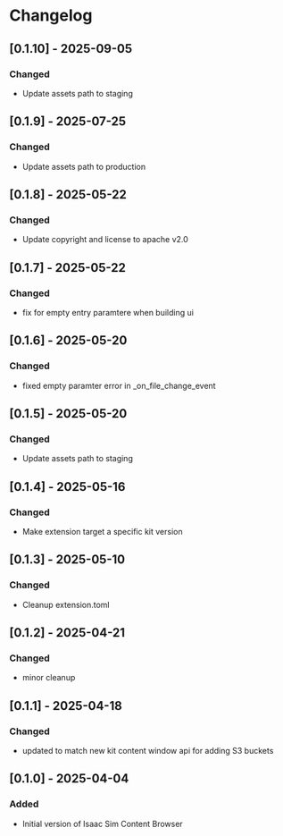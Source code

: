 # Changelog

## [0.1.10] - 2025-09-05
### Changed
- Update assets path to staging

## [0.1.9] - 2025-07-25
### Changed
- Update assets path to production

## [0.1.8] - 2025-05-22
### Changed
- Update copyright and license to apache v2.0

## [0.1.7] - 2025-05-22
### Changed
- fix for empty entry paramtere when building ui

## [0.1.6] - 2025-05-20
### Changed
- fixed empty paramter error in _on_file_change_event

## [0.1.5] - 2025-05-20
### Changed
- Update assets path to staging

## [0.1.4] - 2025-05-16
### Changed
- Make extension target a specific kit version

## [0.1.3] - 2025-05-10
### Changed
- Cleanup extension.toml

## [0.1.2] - 2025-04-21
### Changed
- minor cleanup

## [0.1.1] - 2025-04-18
### Changed
- updated to match new kit content window api for adding S3 buckets

## [0.1.0] - 2025-04-04
### Added
- Initial version of Isaac Sim Content Browser
